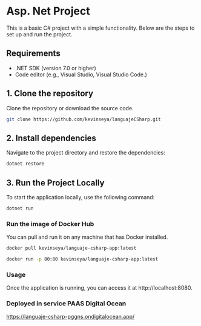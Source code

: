 # Asp. Net Project
This is a basic C# project with a simple functionality. Below are the steps to set up and run the project.

## Requirements

- .NET SDK (version 7.0 or higher)
- Code editor (e.g., Visual Studio, Visual Studio Code.)

## 1. Clone the repository

Clone the repository or download the source code.
   ```bash
   git clone https://github.com/kevinseya/languajeCSharp.git
   ```
## 2. Install dependencies

Navigate to the project directory and restore the dependencies:
   ```bash
dotnet restore
   ```
## 3. Run the Project Locally

To start the application locally, use the following command:
   ```bash
dotnet run
   ```

### Run the image of Docker Hub

You can pull and run it on any machine that has Docker installed.
```bash
docker pull kevinseya/languaje-csharp-app:latest

docker run -p 80:80 kevinseya/languaje-csharp-app:latest
```
### Usage
Once the application is running, you can access it at http://localhost:8080.

### Deployed in service PAAS Digital Ocean

https://languaje-csharp-pggns.ondigitalocean.app/
